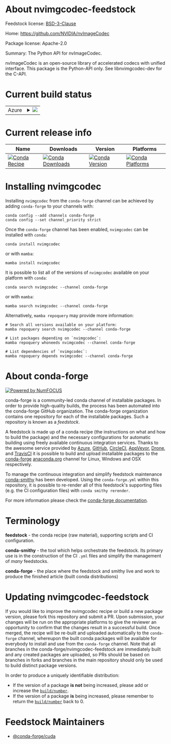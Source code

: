 About nvimgcodec-feedstock
==========================

Feedstock license: [BSD-3-Clause](https://github.com/conda-forge/nvimgcodec-feedstock/blob/main/LICENSE.txt)

Home: https://github.com/NVIDIA/nvImageCodec

Package license: Apache-2.0

Summary: The Python API for nvImageCodec.

nvImageCodec is an open-source library of accelerated codecs with unified interface. This package is the Python-API only. See libnvimgcodec-dev for the C-API.


Current build status
====================


<table>
    
  <tr>
    <td>Azure</td>
    <td>
      <details>
        <summary>
          <a href="https://dev.azure.com/conda-forge/feedstock-builds/_build/latest?definitionId=25431&branchName=main">
            <img src="https://dev.azure.com/conda-forge/feedstock-builds/_apis/build/status/nvimgcodec-feedstock?branchName=main">
          </a>
        </summary>
        <table>
          <thead><tr><th>Variant</th><th>Status</th></tr></thead>
          <tbody><tr>
              <td>linux_64_c_compiler_version11cuda_compilernvcccuda_compiler_version11.8cxx_compiler_version11python3.10.____cpython</td>
              <td>
                <a href="https://dev.azure.com/conda-forge/feedstock-builds/_build/latest?definitionId=25431&branchName=main">
                  <img src="https://dev.azure.com/conda-forge/feedstock-builds/_apis/build/status/nvimgcodec-feedstock?branchName=main&jobName=linux&configuration=linux%20linux_64_c_compiler_version11cuda_compilernvcccuda_compiler_version11.8cxx_compiler_version11python3.10.____cpython" alt="variant">
                </a>
              </td>
            </tr><tr>
              <td>linux_64_c_compiler_version11cuda_compilernvcccuda_compiler_version11.8cxx_compiler_version11python3.11.____cpython</td>
              <td>
                <a href="https://dev.azure.com/conda-forge/feedstock-builds/_build/latest?definitionId=25431&branchName=main">
                  <img src="https://dev.azure.com/conda-forge/feedstock-builds/_apis/build/status/nvimgcodec-feedstock?branchName=main&jobName=linux&configuration=linux%20linux_64_c_compiler_version11cuda_compilernvcccuda_compiler_version11.8cxx_compiler_version11python3.11.____cpython" alt="variant">
                </a>
              </td>
            </tr><tr>
              <td>linux_64_c_compiler_version11cuda_compilernvcccuda_compiler_version11.8cxx_compiler_version11python3.12.____cpython</td>
              <td>
                <a href="https://dev.azure.com/conda-forge/feedstock-builds/_build/latest?definitionId=25431&branchName=main">
                  <img src="https://dev.azure.com/conda-forge/feedstock-builds/_apis/build/status/nvimgcodec-feedstock?branchName=main&jobName=linux&configuration=linux%20linux_64_c_compiler_version11cuda_compilernvcccuda_compiler_version11.8cxx_compiler_version11python3.12.____cpython" alt="variant">
                </a>
              </td>
            </tr><tr>
              <td>linux_64_c_compiler_version11cuda_compilernvcccuda_compiler_version11.8cxx_compiler_version11python3.13.____cp313</td>
              <td>
                <a href="https://dev.azure.com/conda-forge/feedstock-builds/_build/latest?definitionId=25431&branchName=main">
                  <img src="https://dev.azure.com/conda-forge/feedstock-builds/_apis/build/status/nvimgcodec-feedstock?branchName=main&jobName=linux&configuration=linux%20linux_64_c_compiler_version11cuda_compilernvcccuda_compiler_version11.8cxx_compiler_version11python3.13.____cp313" alt="variant">
                </a>
              </td>
            </tr><tr>
              <td>linux_64_c_compiler_version11cuda_compilernvcccuda_compiler_version11.8cxx_compiler_version11python3.9.____cpython</td>
              <td>
                <a href="https://dev.azure.com/conda-forge/feedstock-builds/_build/latest?definitionId=25431&branchName=main">
                  <img src="https://dev.azure.com/conda-forge/feedstock-builds/_apis/build/status/nvimgcodec-feedstock?branchName=main&jobName=linux&configuration=linux%20linux_64_c_compiler_version11cuda_compilernvcccuda_compiler_version11.8cxx_compiler_version11python3.9.____cpython" alt="variant">
                </a>
              </td>
            </tr><tr>
              <td>linux_64_c_compiler_version13cuda_compilercuda-nvcccuda_compiler_version12.6cxx_compiler_version13python3.10.____cpython</td>
              <td>
                <a href="https://dev.azure.com/conda-forge/feedstock-builds/_build/latest?definitionId=25431&branchName=main">
                  <img src="https://dev.azure.com/conda-forge/feedstock-builds/_apis/build/status/nvimgcodec-feedstock?branchName=main&jobName=linux&configuration=linux%20linux_64_c_compiler_version13cuda_compilercuda-nvcccuda_compiler_version12.6cxx_compiler_version13python3.10.____cpython" alt="variant">
                </a>
              </td>
            </tr><tr>
              <td>linux_64_c_compiler_version13cuda_compilercuda-nvcccuda_compiler_version12.6cxx_compiler_version13python3.11.____cpython</td>
              <td>
                <a href="https://dev.azure.com/conda-forge/feedstock-builds/_build/latest?definitionId=25431&branchName=main">
                  <img src="https://dev.azure.com/conda-forge/feedstock-builds/_apis/build/status/nvimgcodec-feedstock?branchName=main&jobName=linux&configuration=linux%20linux_64_c_compiler_version13cuda_compilercuda-nvcccuda_compiler_version12.6cxx_compiler_version13python3.11.____cpython" alt="variant">
                </a>
              </td>
            </tr><tr>
              <td>linux_64_c_compiler_version13cuda_compilercuda-nvcccuda_compiler_version12.6cxx_compiler_version13python3.12.____cpython</td>
              <td>
                <a href="https://dev.azure.com/conda-forge/feedstock-builds/_build/latest?definitionId=25431&branchName=main">
                  <img src="https://dev.azure.com/conda-forge/feedstock-builds/_apis/build/status/nvimgcodec-feedstock?branchName=main&jobName=linux&configuration=linux%20linux_64_c_compiler_version13cuda_compilercuda-nvcccuda_compiler_version12.6cxx_compiler_version13python3.12.____cpython" alt="variant">
                </a>
              </td>
            </tr><tr>
              <td>linux_64_c_compiler_version13cuda_compilercuda-nvcccuda_compiler_version12.6cxx_compiler_version13python3.13.____cp313</td>
              <td>
                <a href="https://dev.azure.com/conda-forge/feedstock-builds/_build/latest?definitionId=25431&branchName=main">
                  <img src="https://dev.azure.com/conda-forge/feedstock-builds/_apis/build/status/nvimgcodec-feedstock?branchName=main&jobName=linux&configuration=linux%20linux_64_c_compiler_version13cuda_compilercuda-nvcccuda_compiler_version12.6cxx_compiler_version13python3.13.____cp313" alt="variant">
                </a>
              </td>
            </tr><tr>
              <td>linux_64_c_compiler_version13cuda_compilercuda-nvcccuda_compiler_version12.6cxx_compiler_version13python3.9.____cpython</td>
              <td>
                <a href="https://dev.azure.com/conda-forge/feedstock-builds/_build/latest?definitionId=25431&branchName=main">
                  <img src="https://dev.azure.com/conda-forge/feedstock-builds/_apis/build/status/nvimgcodec-feedstock?branchName=main&jobName=linux&configuration=linux%20linux_64_c_compiler_version13cuda_compilercuda-nvcccuda_compiler_version12.6cxx_compiler_version13python3.9.____cpython" alt="variant">
                </a>
              </td>
            </tr><tr>
              <td>win_64_cuda_compilercuda-nvcccuda_compiler_version12.6python3.10.____cpython</td>
              <td>
                <a href="https://dev.azure.com/conda-forge/feedstock-builds/_build/latest?definitionId=25431&branchName=main">
                  <img src="https://dev.azure.com/conda-forge/feedstock-builds/_apis/build/status/nvimgcodec-feedstock?branchName=main&jobName=win&configuration=win%20win_64_cuda_compilercuda-nvcccuda_compiler_version12.6python3.10.____cpython" alt="variant">
                </a>
              </td>
            </tr><tr>
              <td>win_64_cuda_compilercuda-nvcccuda_compiler_version12.6python3.11.____cpython</td>
              <td>
                <a href="https://dev.azure.com/conda-forge/feedstock-builds/_build/latest?definitionId=25431&branchName=main">
                  <img src="https://dev.azure.com/conda-forge/feedstock-builds/_apis/build/status/nvimgcodec-feedstock?branchName=main&jobName=win&configuration=win%20win_64_cuda_compilercuda-nvcccuda_compiler_version12.6python3.11.____cpython" alt="variant">
                </a>
              </td>
            </tr><tr>
              <td>win_64_cuda_compilercuda-nvcccuda_compiler_version12.6python3.12.____cpython</td>
              <td>
                <a href="https://dev.azure.com/conda-forge/feedstock-builds/_build/latest?definitionId=25431&branchName=main">
                  <img src="https://dev.azure.com/conda-forge/feedstock-builds/_apis/build/status/nvimgcodec-feedstock?branchName=main&jobName=win&configuration=win%20win_64_cuda_compilercuda-nvcccuda_compiler_version12.6python3.12.____cpython" alt="variant">
                </a>
              </td>
            </tr><tr>
              <td>win_64_cuda_compilercuda-nvcccuda_compiler_version12.6python3.13.____cp313</td>
              <td>
                <a href="https://dev.azure.com/conda-forge/feedstock-builds/_build/latest?definitionId=25431&branchName=main">
                  <img src="https://dev.azure.com/conda-forge/feedstock-builds/_apis/build/status/nvimgcodec-feedstock?branchName=main&jobName=win&configuration=win%20win_64_cuda_compilercuda-nvcccuda_compiler_version12.6python3.13.____cp313" alt="variant">
                </a>
              </td>
            </tr><tr>
              <td>win_64_cuda_compilercuda-nvcccuda_compiler_version12.6python3.9.____cpython</td>
              <td>
                <a href="https://dev.azure.com/conda-forge/feedstock-builds/_build/latest?definitionId=25431&branchName=main">
                  <img src="https://dev.azure.com/conda-forge/feedstock-builds/_apis/build/status/nvimgcodec-feedstock?branchName=main&jobName=win&configuration=win%20win_64_cuda_compilercuda-nvcccuda_compiler_version12.6python3.9.____cpython" alt="variant">
                </a>
              </td>
            </tr><tr>
              <td>win_64_cuda_compilernvcccuda_compiler_version11.8python3.10.____cpython</td>
              <td>
                <a href="https://dev.azure.com/conda-forge/feedstock-builds/_build/latest?definitionId=25431&branchName=main">
                  <img src="https://dev.azure.com/conda-forge/feedstock-builds/_apis/build/status/nvimgcodec-feedstock?branchName=main&jobName=win&configuration=win%20win_64_cuda_compilernvcccuda_compiler_version11.8python3.10.____cpython" alt="variant">
                </a>
              </td>
            </tr><tr>
              <td>win_64_cuda_compilernvcccuda_compiler_version11.8python3.11.____cpython</td>
              <td>
                <a href="https://dev.azure.com/conda-forge/feedstock-builds/_build/latest?definitionId=25431&branchName=main">
                  <img src="https://dev.azure.com/conda-forge/feedstock-builds/_apis/build/status/nvimgcodec-feedstock?branchName=main&jobName=win&configuration=win%20win_64_cuda_compilernvcccuda_compiler_version11.8python3.11.____cpython" alt="variant">
                </a>
              </td>
            </tr><tr>
              <td>win_64_cuda_compilernvcccuda_compiler_version11.8python3.12.____cpython</td>
              <td>
                <a href="https://dev.azure.com/conda-forge/feedstock-builds/_build/latest?definitionId=25431&branchName=main">
                  <img src="https://dev.azure.com/conda-forge/feedstock-builds/_apis/build/status/nvimgcodec-feedstock?branchName=main&jobName=win&configuration=win%20win_64_cuda_compilernvcccuda_compiler_version11.8python3.12.____cpython" alt="variant">
                </a>
              </td>
            </tr><tr>
              <td>win_64_cuda_compilernvcccuda_compiler_version11.8python3.13.____cp313</td>
              <td>
                <a href="https://dev.azure.com/conda-forge/feedstock-builds/_build/latest?definitionId=25431&branchName=main">
                  <img src="https://dev.azure.com/conda-forge/feedstock-builds/_apis/build/status/nvimgcodec-feedstock?branchName=main&jobName=win&configuration=win%20win_64_cuda_compilernvcccuda_compiler_version11.8python3.13.____cp313" alt="variant">
                </a>
              </td>
            </tr><tr>
              <td>win_64_cuda_compilernvcccuda_compiler_version11.8python3.9.____cpython</td>
              <td>
                <a href="https://dev.azure.com/conda-forge/feedstock-builds/_build/latest?definitionId=25431&branchName=main">
                  <img src="https://dev.azure.com/conda-forge/feedstock-builds/_apis/build/status/nvimgcodec-feedstock?branchName=main&jobName=win&configuration=win%20win_64_cuda_compilernvcccuda_compiler_version11.8python3.9.____cpython" alt="variant">
                </a>
              </td>
            </tr>
          </tbody>
        </table>
      </details>
    </td>
  </tr>
</table>

Current release info
====================

| Name | Downloads | Version | Platforms |
| --- | --- | --- | --- |
| [![Conda Recipe](https://img.shields.io/badge/recipe-nvimgcodec-green.svg)](https://anaconda.org/conda-forge/nvimgcodec) | [![Conda Downloads](https://img.shields.io/conda/dn/conda-forge/nvimgcodec.svg)](https://anaconda.org/conda-forge/nvimgcodec) | [![Conda Version](https://img.shields.io/conda/vn/conda-forge/nvimgcodec.svg)](https://anaconda.org/conda-forge/nvimgcodec) | [![Conda Platforms](https://img.shields.io/conda/pn/conda-forge/nvimgcodec.svg)](https://anaconda.org/conda-forge/nvimgcodec) |

Installing nvimgcodec
=====================

Installing `nvimgcodec` from the `conda-forge` channel can be achieved by adding `conda-forge` to your channels with:

```
conda config --add channels conda-forge
conda config --set channel_priority strict
```

Once the `conda-forge` channel has been enabled, `nvimgcodec` can be installed with `conda`:

```
conda install nvimgcodec
```

or with `mamba`:

```
mamba install nvimgcodec
```

It is possible to list all of the versions of `nvimgcodec` available on your platform with `conda`:

```
conda search nvimgcodec --channel conda-forge
```

or with `mamba`:

```
mamba search nvimgcodec --channel conda-forge
```

Alternatively, `mamba repoquery` may provide more information:

```
# Search all versions available on your platform:
mamba repoquery search nvimgcodec --channel conda-forge

# List packages depending on `nvimgcodec`:
mamba repoquery whoneeds nvimgcodec --channel conda-forge

# List dependencies of `nvimgcodec`:
mamba repoquery depends nvimgcodec --channel conda-forge
```


About conda-forge
=================

[![Powered by
NumFOCUS](https://img.shields.io/badge/powered%20by-NumFOCUS-orange.svg?style=flat&colorA=E1523D&colorB=007D8A)](https://numfocus.org)

conda-forge is a community-led conda channel of installable packages.
In order to provide high-quality builds, the process has been automated into the
conda-forge GitHub organization. The conda-forge organization contains one repository
for each of the installable packages. Such a repository is known as a *feedstock*.

A feedstock is made up of a conda recipe (the instructions on what and how to build
the package) and the necessary configurations for automatic building using freely
available continuous integration services. Thanks to the awesome service provided by
[Azure](https://azure.microsoft.com/en-us/services/devops/), [GitHub](https://github.com/),
[CircleCI](https://circleci.com/), [AppVeyor](https://www.appveyor.com/),
[Drone](https://cloud.drone.io/welcome), and [TravisCI](https://travis-ci.com/)
it is possible to build and upload installable packages to the
[conda-forge](https://anaconda.org/conda-forge) [anaconda.org](https://anaconda.org/)
channel for Linux, Windows and OSX respectively.

To manage the continuous integration and simplify feedstock maintenance
[conda-smithy](https://github.com/conda-forge/conda-smithy) has been developed.
Using the ``conda-forge.yml`` within this repository, it is possible to re-render all of
this feedstock's supporting files (e.g. the CI configuration files) with ``conda smithy rerender``.

For more information please check the [conda-forge documentation](https://conda-forge.org/docs/).

Terminology
===========

**feedstock** - the conda recipe (raw material), supporting scripts and CI configuration.

**conda-smithy** - the tool which helps orchestrate the feedstock.
                   Its primary use is in the construction of the CI ``.yml`` files
                   and simplify the management of *many* feedstocks.

**conda-forge** - the place where the feedstock and smithy live and work to
                  produce the finished article (built conda distributions)


Updating nvimgcodec-feedstock
=============================

If you would like to improve the nvimgcodec recipe or build a new
package version, please fork this repository and submit a PR. Upon submission,
your changes will be run on the appropriate platforms to give the reviewer an
opportunity to confirm that the changes result in a successful build. Once
merged, the recipe will be re-built and uploaded automatically to the
`conda-forge` channel, whereupon the built conda packages will be available for
everybody to install and use from the `conda-forge` channel.
Note that all branches in the conda-forge/nvimgcodec-feedstock are
immediately built and any created packages are uploaded, so PRs should be based
on branches in forks and branches in the main repository should only be used to
build distinct package versions.

In order to produce a uniquely identifiable distribution:
 * If the version of a package **is not** being increased, please add or increase
   the [``build/number``](https://docs.conda.io/projects/conda-build/en/latest/resources/define-metadata.html#build-number-and-string).
 * If the version of a package **is** being increased, please remember to return
   the [``build/number``](https://docs.conda.io/projects/conda-build/en/latest/resources/define-metadata.html#build-number-and-string)
   back to 0.

Feedstock Maintainers
=====================

* [@conda-forge/cuda](https://github.com/orgs/conda-forge/teams/cuda/)

